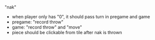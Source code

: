 "nak"
- when player only has "0", it should pass turn in pregame and game
- pregame: "record throw"
- game: "record throw" and "move"
- piece should be clickable from tile after nak is thrown